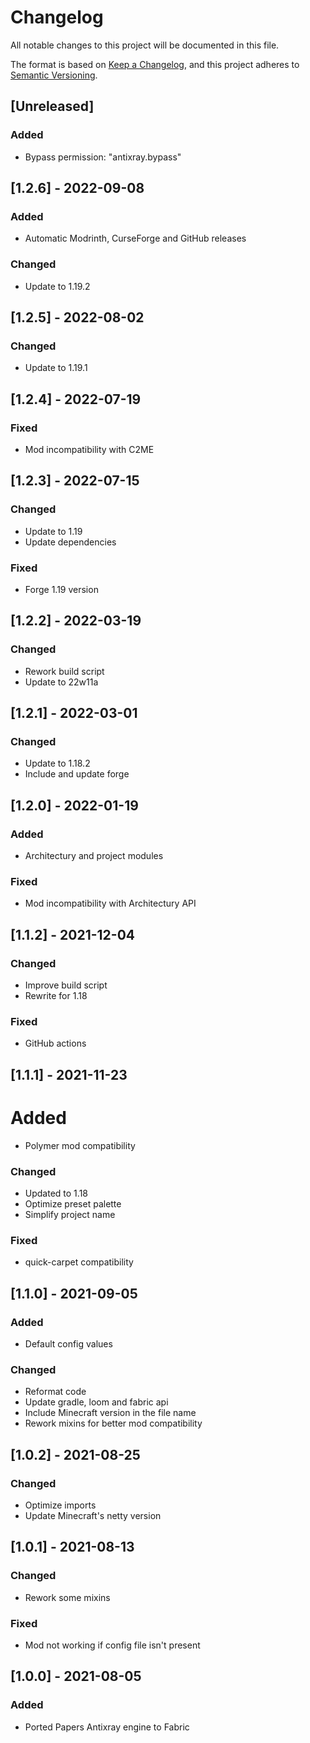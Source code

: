 # Changelog
All notable changes to this project will be documented in this file.

The format is based on [Keep a Changelog](https://keepachangelog.com/en/1.0.0/),
and this project adheres to [Semantic Versioning](https://semver.org/spec/v2.0.0.html).

## [Unreleased]
### Added
- Bypass permission: "antixray.bypass"

## [1.2.6] - 2022-09-08
### Added
- Automatic Modrinth, CurseForge and GitHub releases

### Changed
- Update to 1.19.2

## [1.2.5] - 2022-08-02
### Changed
- Update to 1.19.1

## [1.2.4] - 2022-07-19
### Fixed
- Mod incompatibility with C2ME

## [1.2.3] - 2022-07-15
### Changed
- Update to 1.19
- Update dependencies

### Fixed
- Forge 1.19 version

## [1.2.2] - 2022-03-19
### Changed
- Rework build script
- Update to 22w11a

## [1.2.1] - 2022-03-01
### Changed
- Update to 1.18.2
- Include and update forge

## [1.2.0] - 2022-01-19
### Added
- Architectury and project modules

### Fixed
- Mod incompatibility with Architectury API

## [1.1.2] - 2021-12-04
### Changed
- Improve build script
- Rewrite for 1.18

### Fixed
- GitHub actions

## [1.1.1] - 2021-11-23
# Added
- Polymer mod compatibility

### Changed
- Updated to 1.18
- Optimize preset palette
- Simplify project name

### Fixed
- quick-carpet compatibility

## [1.1.0] - 2021-09-05
### Added
- Default config values

### Changed
- Reformat code
- Update gradle, loom and fabric api
- Include Minecraft version in the file name
- Rework mixins for better mod compatibility

## [1.0.2] - 2021-08-25
### Changed
- Optimize imports
- Update Minecraft's netty version

## [1.0.1] - 2021-08-13
### Changed
- Rework some mixins

### Fixed
- Mod not working if config file isn't present

## [1.0.0] - 2021-08-05
### Added
- Ported Papers Antixray engine to Fabric